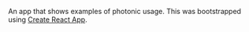 An app that shows examples of photonic usage.  This was bootstrapped using [Create React App](https://github.com/facebookincubator/create-react-app).
